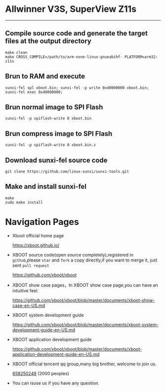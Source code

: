 # Allwinner V3S, SuperView Z11s

***

## Compile source code and generate the target files at the  output directory
```shell
make clean
make CROSS_COMPILE=/path/to/arm-none-linux-gnueabihf- PLATFORM=arm32-z11s
```

## Brun to RAM and execute
```shell
sunxi-fel spl xboot.bin; sunxi-fel -p write 0x40000000 xboot.bin; sunxi-fel exec 0x40000000;
```

## Brun normal image to SPI Flash
```shell
sunxi-fel -p spiflash-write 0 xboot.bin
```

## Brun compress image to SPI Flash
```shell
sunxi-fel -p spiflash-write 0 xboot.bin.z
```

## Download sunxi-fel source code
```shell
git clone https://github.com/linux-sunxi/sunxi-tools.git
```

## Make and install sunxi-fel
```shell
make
sudo make install
```

# Navigation Pages

* Xboot official home page

  https://xboot.github.io/

* XBOOT source code(open source completely),registered in `github`,please `star` and `fork` a copy directly,if you want to merge it, just sent `pull request`

  https://github.com/xboot/xboot

* XBOOT show case pages，In XBOOT show case page,you can have an intuitive feel.

  https://github.com/xboot/xboot/blob/master/documents/xboot-show-case-en-US.md

* XBOOT system development guide

  https://github.com/xboot/xboot/blob/master/documents/xboot-system-development-guide-en-US.md

* XBOOT application development guide

  https://github.com/xboot/xboot/blob/master/documents/xboot-application-development-guide-en-US.md

* XBOOT official tencent qq group,many big brother, welcome to join us.

  [658250248](https://jq.qq.com/?_wv=1027&k=5BOkXYO) (2000 peoples)

* You can isuse us if you have any question.
